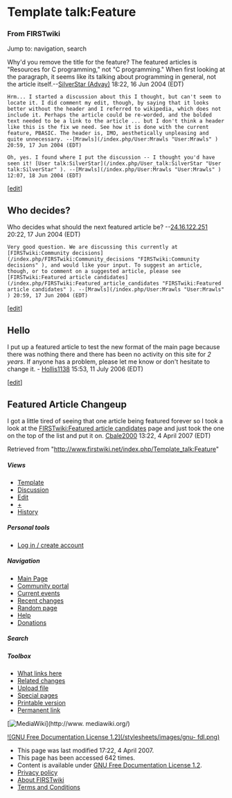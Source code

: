 # Template talk:Feature

### From FIRSTwiki

Jump to: navigation, search

Why'd you remove the title for the feature? The featured articles is
"Resources for C programming," not "C programming." When first looking at the
paragraph, it seems like its talking about programming in general, not the
article itself.--[SilverStar (Advay)](/index.php/User:SilverStar
"User:SilverStar" ) 18:22, 16 Jun 2004 (EDT)

    Hrm... I started a discussion about this I thought, but can't seem to locate it. I did comment my edit, though, by saying that it looks better without the header and I referred to wikipedia, which does not include it. Perhaps the article could be re-worded, and the bolded text needed to be a link to the article ... but I don't think a header like this is the fix we need. See how it is done with the current feature, PBASIC. The header is, IMO, aesthetically unpleasing and quite unnecessary. --[Mrawls](/index.php/User:Mrawls "User:Mrawls" ) 20:59, 17 Jun 2004 (EDT) 

    Oh, yes. I found where I put the discussion -- I thought you'd have seen it! [User talk:SilverStar](/index.php/User_talk:SilverStar "User talk:SilverStar" ). --[Mrawls](/index.php/User:Mrawls "User:Mrawls" ) 12:07, 18 Jun 2004 (EDT) 

[[edit](/index.php?title=Template_talk:Feature&action=edit&section=1 "Edit
section: Who decides?" )]

##  Who decides?

Who decides what should the next featured article be?
--[24.16.122.251](/index.php?title=User:24.16.122.251&action=edit
"User:24.16.122.251" ) 20:22, 17 Jun 2004 (EDT)

    Very good question. We are discussing this currently at [FIRSTwiki:Community decisions](/index.php/FIRSTwiki:Community_decisions "FIRSTwiki:Community decisions" ), and would like your input. To suggest an article, though, or to comment on a suggested article, please see [FIRSTwiki:Featured article candidates](/index.php/FIRSTwiki:Featured_article_candidates "FIRSTwiki:Featured article candidates" ). --[Mrawls](/index.php/User:Mrawls "User:Mrawls" ) 20:59, 17 Jun 2004 (EDT) 

[[edit](/index.php?title=Template_talk:Feature&action=edit&section=2 "Edit
section: Hello" )]

##  Hello

I put up a featured article to test the new format of the main page because
there was nothing there and there has been no activity on this site for _2
years_. If anyone has a problem, please let me know or don't hesitate to
change it. - [Hollis1138](/index.php/User:Hollis1138 "User:Hollis1138" )
15:53, 11 July 2006 (EDT)

[[edit](/index.php?title=Template_talk:Feature&action=edit&section=3 "Edit
section: Featured Article Changeup" )]

##  Featured Article Changeup

I got a little tired of seeing that one article being featured forever so I
took a look at the [FIRSTwiki:Featured article
candidates](/index.php/FIRSTwiki:Featured_article_candidates
"FIRSTwiki:Featured article candidates" ) page and just took the one on the
top of the list and put it on. [Cbale2000](/index.php/User:Cbale2000
"User:Cbale2000" ) 13:22, 4 April 2007 (EDT)

Retrieved from "<http://www.firstwiki.net/index.php/Template_talk:Feature>"

##### Views

  * [Template](/index.php/Template:Feature)
  * [Discussion](/index.php/Template_talk:Feature)
  * [Edit](/index.php?title=Template_talk:Feature&action=edit)
  * [+](/index.php?title=Template_talk:Feature&action=edit&section=new)
  * [History](/index.php?title=Template_talk:Feature&action=history)

##### Personal tools

  * [Log in / create account](/index.php?title=Special:Userlogin&returnto=Template_talk:Feature)

[](/index.php/Main_Page "Main Page" )

##### Navigation

  * [Main Page](/index.php/Main_Page)
  * [Community portal](/index.php/FIRSTwiki:Community_portal)
  * [Current events](/index.php/Current_events)
  * [Recent changes](/index.php/Special:Recentchanges)
  * [Random page](/index.php/Special:Random)
  * [Help](/index.php/Help:Contents)
  * [Donations](/index.php/FIRSTwiki:Site_support)

##### Search



##### Toolbox

  * [What links here](/index.php/Special:Whatlinkshere/Template_talk:Feature)
  * [Related changes](/index.php/Special:Recentchangeslinked/Template_talk:Feature)
  * [Upload file](/index.php/Special:Upload)
  * [Special pages](/index.php/Special:Specialpages)
  * [Printable version](/index.php?title=Template_talk:Feature&printable=yes)
  * [Permanent link](/index.php?title=Template_talk:Feature&oldid=58712)

[![MediaWiki](/skins/common/images/poweredby_mediawiki_88x31.png)](http://www.
mediawiki.org/)

[![GNU Free Documentation License 1.2](/stylesheets/images/gnu-
fdl.png)](http://www.gnu.org/copyleft/fdl.html)

  * This page was last modified 17:22, 4 April 2007.
  * This page has been accessed 642 times.
  * Content is available under [GNU Free Documentation License 1.2](http://www.gnu.org/copyleft/fdl.html "http://www.gnu.org/copyleft/fdl.html" ).
  * [Privacy policy](/index.php/FIRSTwiki:Privacy_policy "FIRSTwiki:Privacy policy" )
  * [About FIRSTwiki](/index.php/FIRSTwiki:About "FIRSTwiki:About" )
  * [Terms and Conditions](/index.php/FIRSTwiki:Terms_and_conditions "FIRSTwiki:Terms and conditions" )

